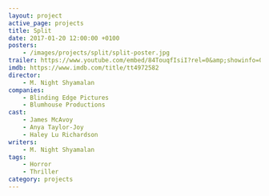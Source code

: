 ```yaml
---
layout: project
active_page: projects
title: Split
date: 2017-01-20 12:00:00 +0100
posters:
    - /images/projects/split/split-poster.jpg
trailer: https://www.youtube.com/embed/84TouqfIsiI?rel=0&amp;showinfo=0
imdb: https://www.imdb.com/title/tt4972582
director:
    - M. Night Shyamalan
companies:
    - Blinding Edge Pictures
    - Blumhouse Productions
cast:
    - James McAvoy
    - Anya Taylor-Joy
    - Haley Lu Richardson
writers:
    - M. Night Shyamalan
tags:
    - Horror
    - Thriller
category: projects
---
```

